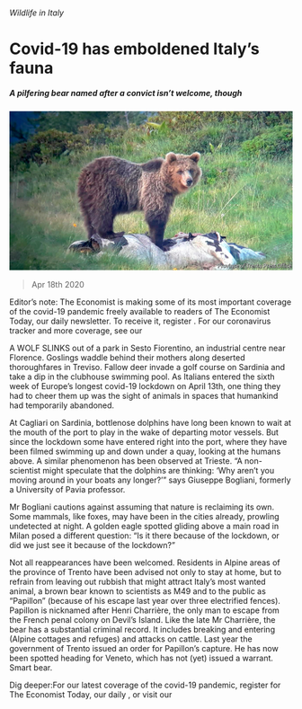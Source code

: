 ###### Wildlife in Italy

# Covid-19 has emboldened Italy’s fauna 

##### A pilfering bear named after a convict isn’t welcome, though 

![image](images/20200418_EUP003_0.jpg) 

> Apr 18th 2020 

Editor’s note: The Economist is making some of its most important coverage of the covid-19 pandemic freely available to readers of The Economist Today, our daily newsletter. To receive it, register . For our coronavirus tracker and more coverage, see our 

A WOLF SLINKS out of a park in Sesto Fiorentino, an industrial centre near Florence. Goslings waddle behind their mothers along deserted thoroughfares in Treviso. Fallow deer invade a golf course on Sardinia and take a dip in the clubhouse swimming pool. As Italians entered the sixth week of Europe’s longest covid-19 lockdown on April 13th, one thing they had to cheer them up was the sight of animals in spaces that humankind had temporarily abandoned.

At Cagliari on Sardinia, bottlenose dolphins have long been known to wait at the mouth of the port to play in the wake of departing motor vessels. But since the lockdown some have entered right into the port, where they have been filmed swimming up and down under a quay, looking at the humans above. A similar phenomenon has been observed at Trieste. “A non-scientist might speculate that the dolphins are thinking: ‘Why aren’t you moving around in your boats any longer?’” says Giuseppe Bogliani, formerly a University of Pavia professor.


Mr Bogliani cautions against assuming that nature is reclaiming its own. Some mammals, like foxes, may have been in the cities already, prowling undetected at night. A golden eagle spotted gliding above a main road in Milan posed a different question: “Is it there because of the lockdown, or did we just see it because of the lockdown?”

Not all reappearances have been welcomed. Residents in Alpine areas of the province of Trento have been advised not only to stay at home, but to refrain from leaving out rubbish that might attract Italy’s most wanted animal, a brown bear known to scientists as M49 and to the public as “Papillon” (because of his escape last year over three electrified fences). Papillon is nicknamed after Henri Charrière, the only man to escape from the French penal colony on Devil’s Island. Like the late Mr Charrière, the bear has a substantial criminal record. It includes breaking and entering (Alpine cottages and refuges) and attacks on cattle. Last year the government of Trento issued an order for Papillon’s capture. He has now been spotted heading for Veneto, which has not (yet) issued a warrant. Smart bear.

Dig deeper:For our latest coverage of the covid-19 pandemic, register for The Economist Today, our daily , or visit our 

